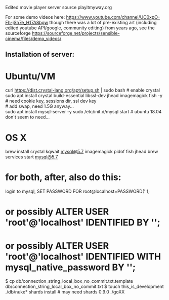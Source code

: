 Edited movie player server source playitmyway.org 

For some demo videos here: https://www.youtube.com/channel/UC0xpO-Fh-jSh7e_H17A8bgw
though there was a lot of pre-existing art (including edited youtube API/google, community editing) from years ago, see the sourceforge https://sourceforge.net/projects/sensible-cinema/files/demo_videos/

## Installation of server:

# Ubuntu/VM

 curl https://dist.crystal-lang.org/apt/setup.sh | sudo bash # enable crystal  
 sudo apt install crystal build-essential libssl-dev jhead imagemagick fish -y # need cookie key, sessions dir, ssl dev key  
 \# add swap, need 1.5G anyway...  
 sudo apt install mysql-server -y 
 sudo /etc/init.d/mysql start  # ubuntu 18.04 don't seem to need...

# OS X

brew install crystal kqwait mysql@5.7 imagemagick pidof fish jhead
brew services start mysql@5.7  

# for both, after, also do this:

login to mysql, SET PASSWORD FOR root@localhost=PASSWORD('');
# or possibly ALTER USER 'root'@'localhost' IDENTIFIED BY ''; 
# or possibly ALTER USER 'root'@'localhost' IDENTIFIED WITH mysql_native_password BY '';
$ cp db/connection_string_local_box_no_commit.txt.template db/connection_string_local_box_no_commit.txt
$ touch this_is_development 
./db/nuke* 
shards install # may need shards 0.9.0
./goXX
